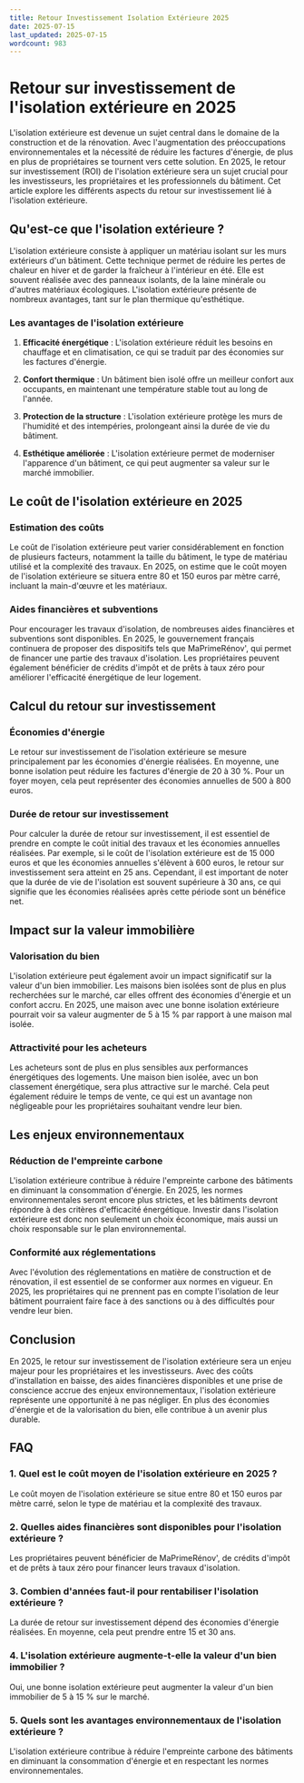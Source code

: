 ```yaml
---
title: Retour Investissement Isolation Extérieure 2025
date: 2025-07-15
last_updated: 2025-07-15
wordcount: 983
---
```


# Retour sur investissement de l'isolation extérieure en 2025

L'isolation extérieure est devenue un sujet central dans le domaine de la construction et de la rénovation. Avec l'augmentation des préoccupations environnementales et la nécessité de réduire les factures d'énergie, de plus en plus de propriétaires se tournent vers cette solution. En 2025, le retour sur investissement (ROI) de l'isolation extérieure sera un sujet crucial pour les investisseurs, les propriétaires et les professionnels du bâtiment. Cet article explore les différents aspects du retour sur investissement lié à l'isolation extérieure.

## Qu'est-ce que l'isolation extérieure ?

L'isolation extérieure consiste à appliquer un matériau isolant sur les murs extérieurs d'un bâtiment. Cette technique permet de réduire les pertes de chaleur en hiver et de garder la fraîcheur à l'intérieur en été. Elle est souvent réalisée avec des panneaux isolants, de la laine minérale ou d'autres matériaux écologiques. L'isolation extérieure présente de nombreux avantages, tant sur le plan thermique qu'esthétique.

### Les avantages de l'isolation extérieure

1. **Efficacité énergétique** : L'isolation extérieure réduit les besoins en chauffage et en climatisation, ce qui se traduit par des économies sur les factures d'énergie.
  
2. **Confort thermique** : Un bâtiment bien isolé offre un meilleur confort aux occupants, en maintenant une température stable tout au long de l'année.

3. **Protection de la structure** : L'isolation extérieure protège les murs de l'humidité et des intempéries, prolongeant ainsi la durée de vie du bâtiment.

4. **Esthétique améliorée** : L'isolation extérieure permet de moderniser l'apparence d'un bâtiment, ce qui peut augmenter sa valeur sur le marché immobilier.

## Le coût de l'isolation extérieure en 2025

### Estimation des coûts

Le coût de l'isolation extérieure peut varier considérablement en fonction de plusieurs facteurs, notamment la taille du bâtiment, le type de matériau utilisé et la complexité des travaux. En 2025, on estime que le coût moyen de l'isolation extérieure se situera entre 80 et 150 euros par mètre carré, incluant la main-d'œuvre et les matériaux.

### Aides financières et subventions

Pour encourager les travaux d'isolation, de nombreuses aides financières et subventions sont disponibles. En 2025, le gouvernement français continuera de proposer des dispositifs tels que MaPrimeRénov', qui permet de financer une partie des travaux d'isolation. Les propriétaires peuvent également bénéficier de crédits d'impôt et de prêts à taux zéro pour améliorer l'efficacité énergétique de leur logement.

## Calcul du retour sur investissement

### Économies d'énergie

Le retour sur investissement de l'isolation extérieure se mesure principalement par les économies d'énergie réalisées. En moyenne, une bonne isolation peut réduire les factures d'énergie de 20 à 30 %. Pour un foyer moyen, cela peut représenter des économies annuelles de 500 à 800 euros.

### Durée de retour sur investissement

Pour calculer la durée de retour sur investissement, il est essentiel de prendre en compte le coût initial des travaux et les économies annuelles réalisées. Par exemple, si le coût de l'isolation extérieure est de 15 000 euros et que les économies annuelles s'élèvent à 600 euros, le retour sur investissement sera atteint en 25 ans. Cependant, il est important de noter que la durée de vie de l'isolation est souvent supérieure à 30 ans, ce qui signifie que les économies réalisées après cette période sont un bénéfice net.

## Impact sur la valeur immobilière

### Valorisation du bien

L'isolation extérieure peut également avoir un impact significatif sur la valeur d'un bien immobilier. Les maisons bien isolées sont de plus en plus recherchées sur le marché, car elles offrent des économies d'énergie et un confort accru. En 2025, une maison avec une bonne isolation extérieure pourrait voir sa valeur augmenter de 5 à 15 % par rapport à une maison mal isolée.

### Attractivité pour les acheteurs

Les acheteurs sont de plus en plus sensibles aux performances énergétiques des logements. Une maison bien isolée, avec un bon classement énergétique, sera plus attractive sur le marché. Cela peut également réduire le temps de vente, ce qui est un avantage non négligeable pour les propriétaires souhaitant vendre leur bien.

## Les enjeux environnementaux

### Réduction de l'empreinte carbone

L'isolation extérieure contribue à réduire l'empreinte carbone des bâtiments en diminuant la consommation d'énergie. En 2025, les normes environnementales seront encore plus strictes, et les bâtiments devront répondre à des critères d'efficacité énergétique. Investir dans l'isolation extérieure est donc non seulement un choix économique, mais aussi un choix responsable sur le plan environnemental.

### Conformité aux réglementations

Avec l'évolution des réglementations en matière de construction et de rénovation, il est essentiel de se conformer aux normes en vigueur. En 2025, les propriétaires qui ne prennent pas en compte l'isolation de leur bâtiment pourraient faire face à des sanctions ou à des difficultés pour vendre leur bien.

## Conclusion

En 2025, le retour sur investissement de l'isolation extérieure sera un enjeu majeur pour les propriétaires et les investisseurs. Avec des coûts d'installation en baisse, des aides financières disponibles et une prise de conscience accrue des enjeux environnementaux, l'isolation extérieure représente une opportunité à ne pas négliger. En plus des économies d'énergie et de la valorisation du bien, elle contribue à un avenir plus durable.

## FAQ

### 1. Quel est le coût moyen de l'isolation extérieure en 2025 ?

Le coût moyen de l'isolation extérieure se situe entre 80 et 150 euros par mètre carré, selon le type de matériau et la complexité des travaux.

### 2. Quelles aides financières sont disponibles pour l'isolation extérieure ?

Les propriétaires peuvent bénéficier de MaPrimeRénov', de crédits d'impôt et de prêts à taux zéro pour financer leurs travaux d'isolation.

### 3. Combien d'années faut-il pour rentabiliser l'isolation extérieure ?

La durée de retour sur investissement dépend des économies d'énergie réalisées. En moyenne, cela peut prendre entre 15 et 30 ans.

### 4. L'isolation extérieure augmente-t-elle la valeur d'un bien immobilier ?

Oui, une bonne isolation extérieure peut augmenter la valeur d'un bien immobilier de 5 à 15 % sur le marché.

### 5. Quels sont les avantages environnementaux de l'isolation extérieure ?

L'isolation extérieure contribue à réduire l'empreinte carbone des bâtiments en diminuant la consommation d'énergie et en respectant les normes environnementales.